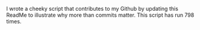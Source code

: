 I wrote a cheeky script that contributes to my Github by updating this ReadMe to illustrate why more than commits matter. This script has run 798 times.